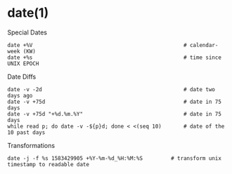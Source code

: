 # date(1)

Special Dates

    date +%V                                                # calendar-week (KW)
    date +%s                                                # time since UNIX EPOCH

Date Diffs

    date -v -2d                                             # date two days ago
    date -v +75d                                            # date in 75 days
    date -v +75d "+%d.%m.%Y"                                # date in 75 days
    while read p; do date -v -${p}d; done < <(seq 10)       # date of the 10 past days

Transformations

    date -j -f %s 1583429905 +%Y-%m-%d_%H:%M:%S         # transform unix timestamp to readable date
